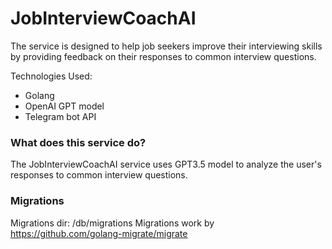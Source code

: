 # JobInterviewCoachAI

The service is designed to help job seekers improve their interviewing skills by providing feedback on their responses to common interview questions.

Technologies Used:
- Golang
- OpenAI GPT model
- Telegram bot API

### What does this service do?
The JobInterviewCoachAI service uses GPT3.5 model to analyze the user's responses to common interview questions. 

### Migrations
Migrations dir: /db/migrations
Migrations work by https://github.com/golang-migrate/migrate